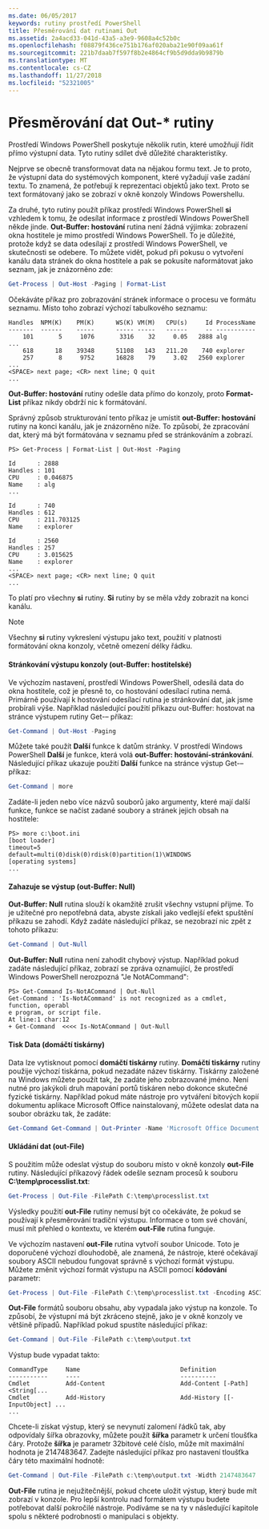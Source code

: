 ```yaml
---
ms.date: 06/05/2017
keywords: rutiny prostředí PowerShell
title: Přesměrování dat rutinami Out
ms.assetid: 2a4acd33-041d-43a5-a3e9-9608a4c52b0c
ms.openlocfilehash: f08879f436ce751b176af020aba21e90f09aa61f
ms.sourcegitcommit: 221b7daab7f597f8b2e4864cf9b5d9dda9b9879b
ms.translationtype: MT
ms.contentlocale: cs-CZ
ms.lasthandoff: 11/27/2018
ms.locfileid: "52321005"
---
```

# <a name="redirecting-data-with-out--cmdlets"></a>Přesměrování dat Out-* rutiny

Prostředí Windows PowerShell poskytuje několik rutin, které umožňují řídit přímo výstupní data. Tyto rutiny sdílet dvě důležité charakteristiky.

Nejprve se obecně transformovat data na nějakou formu text. Je to proto, že výstupní data do systémových komponent, které vyžadují vaše zadání textu. To znamená, že potřebují k reprezentaci objektů jako text. Proto se text formátovaný jako se zobrazí v okně konzoly Windows Powershellu.

Za druhé, tyto rutiny použít příkaz prostředí Windows PowerShell **si** vzhledem k tomu, že odesílat informace z prostředí Windows PowerShell někde jinde. **Out-Buffer: hostování** rutina není žádná výjimka: zobrazení okna hostitele je mimo prostředí Windows PowerShell. To je důležité, protože když se data odesílají z prostředí Windows PowerShell, ve skutečnosti se odebere. To můžete vidět, pokud při pokusu o vytvoření kanálu data stránek do okna hostitele a pak se pokusíte naformátovat jako seznam, jak je znázorněno zde:

```powershell
Get-Process | Out-Host -Paging | Format-List
```

Očekáváte příkaz pro zobrazování stránek informace o procesu ve formátu seznamu. Místo toho zobrazí výchozí tabulkového seznamu:

```output
Handles  NPM(K)    PM(K)      WS(K) VM(M)   CPU(s)     Id ProcessName
-------  ------    -----      ----- -----   ------     -- -----------
    101       5     1076       3316    32     0.05   2888 alg
...
    618      18    39348      51108   143   211.20    740 explorer
    257       8     9752      16828    79     3.02   2560 explorer
...
<SPACE> next page; <CR> next line; Q quit
...
```

**Out-Buffer: hostování** rutiny odešle data přímo do konzoly, proto **Format-List** příkaz nikdy obdrží nic k formátování.

Správný způsob strukturování tento příkaz je umístit **out-Buffer: hostování** rutiny na konci kanálu, jak je znázorněno níže. To způsobí, že zpracování dat, který má být formátována v seznamu před se stránkováním a zobrazí.

```
PS> Get-Process | Format-List | Out-Host -Paging

Id      : 2888
Handles : 101
CPU     : 0.046875
Name    : alg
...

Id      : 740
Handles : 612
CPU     : 211.703125
Name    : explorer

Id      : 2560
Handles : 257
CPU     : 3.015625
Name    : explorer
...
<SPACE> next page; <CR> next line; Q quit
...
```

To platí pro všechny **si** rutiny. **Si** rutiny by se měla vždy zobrazit na konci kanálu.

> [!NOTE]
> Všechny **si** rutiny vykreslení výstupu jako text, použití v platnosti formátování okna konzoly, včetně omezení délky řádku.

#### <a name="paging-console-output-out-host"></a>Stránkování výstupu konzoly (out-Buffer: hostitelské)

Ve výchozím nastavení, prostředí Windows PowerShell, odesílá data do okna hostitele, což je přesně to, co hostování odesílací rutina nemá. Primárně používají k hostování odesílací rutina je stránkování dat, jak jsme probírali výše. Například následující použití příkazu out-Buffer: hostovat na stránce výstupem rutiny Get-– příkaz:

```powershell
Get-Command | Out-Host -Paging
```

Můžete také použít **Další** funkce k datům stránky. V prostředí Windows PowerShell **Další** je funkce, která volá **out-Buffer: hostování-stránkování**. Následující příkaz ukazuje použití **Další** funkce na stránce výstup Get-– příkaz:

```powershell
Get-Command | more
```

Zadáte-li jeden nebo více názvů souborů jako argumenty, které mají další funkce, funkce se načíst zadané soubory a stránek jejich obsah na hostitele:

```
PS> more c:\boot.ini
[boot loader]
timeout=5
default=multi(0)disk(0)rdisk(0)partition(1)\WINDOWS
[operating systems]
...
```

#### <a name="discarding-output-out-null"></a>Zahazuje se výstup (out-Buffer: Null)

**Out-Buffer: Null** rutina slouží k okamžitě zrušit všechny vstupní přijme. To je užitečné pro nepotřebná data, abyste získali jako vedlejší efekt spuštění příkazu se zahodí. Když zadáte následující příkaz, se nezobrazí nic zpět z tohoto příkazu:

```powershell
Get-Command | Out-Null
```

**Out-Buffer: Null** rutina není zahodit chybový výstup. Například pokud zadáte následující příkaz, zobrazí se zpráva oznamující, že prostředí Windows PowerShell nerozpozná "Je NotACommand":

```
PS> Get-Command Is-NotACommand | Out-Null
Get-Command : 'Is-NotACommand' is not recognized as a cmdlet, function, operabl
e program, or script file.
At line:1 char:12
+ Get-Command  <<<< Is-NotACommand | Out-Null
```

#### <a name="printing-data-out-printer"></a>Tisk Data (domáčtí tiskárny)

Data lze vytisknout pomocí **domáčtí tiskárny** rutiny. **Domáčtí tiskárny** rutiny použije výchozí tiskárna, pokud nezadáte název tiskárny. Tiskárny založené na Windows můžete použít tak, že zadáte jeho zobrazované jméno. Není nutné pro jakýkoli druh mapování portů tiskáren nebo dokonce skutečné fyzické tiskárny. Například pokud máte nástroje pro vytváření bitových kopií dokumentu aplikace Microsoft Office nainstalovaný, můžete odeslat data na soubor obrázku tak, že zadáte:

```powershell
Get-Command Get-Command | Out-Printer -Name 'Microsoft Office Document Image Writer'
```

#### <a name="saving-data-out-file"></a>Ukládání dat (out-File)

S použitím může odeslat výstup do souboru místo v okně konzoly **out-File** rutiny. Následující příkazový řádek odešle seznam procesů k souboru **C:\\temp\\processlist.txt**:

```powershell
Get-Process | Out-File -FilePath C:\temp\processlist.txt
```

Výsledky použití **out-File** rutiny nemusí být co očekáváte, že pokud se používají k přesměrování tradiční výstupu. Informace o tom své chování, musí mít přehled o kontextu, ve kterém **out-File** rutina funguje.

Ve výchozím nastavení **out-File** rutina vytvoří soubor Unicode. Toto je doporučené výchozí dlouhodobě, ale znamená, že nástroje, které očekávají soubory ASCII nebudou fungovat správně s výchozí formát výstupu. Můžete změnit výchozí formát výstupu na ASCII pomocí **kódování** parametr:

```powershell
Get-Process | Out-File -FilePath C:\temp\processlist.txt -Encoding ASCII
```

**Out-File** formátů souboru obsahu, aby vypadala jako výstup na konzole. To způsobí, že výstupní má být zkráceno stejně, jako je v okně konzoly ve většině případů. Například pokud spustíte následující příkaz:

```powershell
Get-Command | Out-File -FilePath c:\temp\output.txt
```

Výstup bude vypadat takto:

```output
CommandType     Name                            Definition
-----------     ----                            ----------
Cmdlet          Add-Content                     Add-Content [-Path] <String[...
Cmdlet          Add-History                     Add-History [[-InputObject] ...
...
```

Chcete-li získat výstup, který se nevynutí zalomení řádků tak, aby odpovídaly šířka obrazovky, můžete použít **šířka** parametr k určení tloušťka čáry. Protože **šířka** je parametr 32bitové celé číslo, může mít maximální hodnota je 2147483647. Zadejte následující příkaz pro nastavení tloušťka čáry této maximální hodnotě:

```powershell
Get-Command | Out-File -FilePath c:\temp\output.txt -Width 2147483647
```

**Out-File** rutina je nejužitečnější, pokud chcete uložit výstup, který bude mít zobrazí v konzole. Pro lepší kontrolu nad formátem výstupu budete potřebovat další pokročilé nástroje. Podíváme se na ty v následující kapitole spolu s některé podrobnosti o manipulaci s objekty.